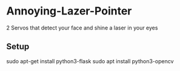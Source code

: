# Annoying-Lazer-Pointer
2 Servos that detect your face and shine a laser in your eyes

## Setup

sudo apt-get install python3-flask
sudo apt install python3-opencv
